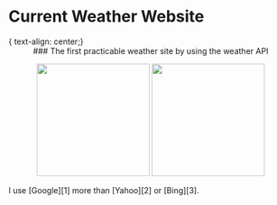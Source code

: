 <h1>Current Weather Website</h1>{ text-align: center;}

<center>### The first practicable weather site by using the weather API </center>

<p align="center">
<img src="https://www.fstyle67.com/Fstyle67/m14_img/01.png" height="200px"{ padding: 10px;}>
<img src="https://www.fstyle67.com/Fstyle67/m14_img/02.png" height="200px"{ padding: 10px;}> 
</p>
I use [Google][1] more than [Yahoo][2] or [Bing][3]. 
